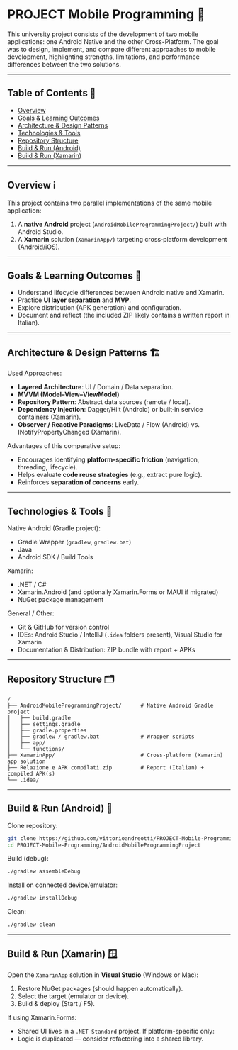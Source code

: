 # PROJECT Mobile Programming 📱

This university project consists of the development of two mobile applications: one Android Native and the other Cross-Platform. The goal was to design, implement, and compare different approaches to mobile development, highlighting strengths, limitations, and performance differences between the two solutions.

---

## Table of Contents 🧭
- [Overview](#overview-ℹ️)
- [Goals & Learning Outcomes](#goals--learning-outcomes-🎯)
- [Architecture & Design Patterns](#architecture-&-design-patterns-🏗️)
- [Technologies & Tools](#technologies--tools-🧰)
- [Repository Structure](#repository-structure-🗂️)
- [Build & Run (Android)](#build--run-android-🚀)
- [Build & Run (Xamarin)](#build--run-xamarin-🪟)

---

## Overview ℹ️

This project contains two parallel implementations of the same mobile application:

1. A **native Android** project (`AndroidMobileProgrammingProject/`) built with Android Studio.
2. A **Xamarin** solution (`XamarinApp/`) targeting cross‑platform development (Android/iOS).

---

## Goals & Learning Outcomes 🎯

- Understand lifecycle differences between Android native and Xamarin.
- Practice **UI layer separation** and **MVP**.
- Explore distribution (APK generation) and configuration.
- Document and reflect (the included ZIP likely contains a written report in Italian).

---

## Architecture & Design Patterns 🏗️

Used Approaches:
- **Layered Architecture**: UI / Domain / Data separation.
- **MVVM (Model–View–ViewModel)**
- **Repository Pattern**: Abstract data sources (remote / local).
- **Dependency Injection**: Dagger/Hilt (Android) or built‑in service containers (Xamarin).
- **Observer / Reactive Paradigms**: LiveData / Flow (Android) vs. INotifyPropertyChanged (Xamarin).

Advantages of this comparative setup:
- Encourages identifying **platform-specific friction** (navigation, threading, lifecycle).
- Helps evaluate **code reuse strategies** (e.g., extract pure logic).
- Reinforces **separation of concerns** early.

---

## Technologies & Tools 🧰

Native Android (Gradle project):
- Gradle Wrapper (`gradlew`, `gradlew.bat`)
- Java
- Android SDK / Build Tools

Xamarin:
- .NET / C#
- Xamarin.Android (and optionally Xamarin.Forms or MAUI if migrated)
- NuGet package management

General / Other:
- Git & GitHub for version control
- IDEs: Android Studio / IntelliJ (`.idea` folders present), Visual Studio for Xamarin
- Documentation & Distribution: ZIP bundle with report + APKs

---

## Repository Structure 🗂️

```
/
├── AndroidMobileProgrammingProject/      # Native Android Gradle project
│   ├── build.gradle
│   ├── settings.gradle
│   ├── gradle.properties
│   ├── gradlew / gradlew.bat             # Wrapper scripts
│   ├── app/                              
│   └── functions/                        
├── XamarinApp/                           # Cross-platform (Xamarin) app solution
├── Relazione e APK compilati.zip         # Report (Italian) + compiled APK(s)
└── .idea/                                
```

---

## Build & Run (Android) 🚀

Clone repository:
```bash
git clone https://github.com/vittorioandreotti/PROJECT-Mobile-Programming.git
cd PROJECT-Mobile-Programming/AndroidMobileProgrammingProject
```

Build (debug):
```bash
./gradlew assembleDebug
```

Install on connected device/emulator:
```bash
./gradlew installDebug
```

Clean:
```bash
./gradlew clean
```
---

## Build & Run (Xamarin) 🪟

Open the `XamarinApp` solution in **Visual Studio** (Windows or Mac):

1. Restore NuGet packages (should happen automatically).
2. Select the target (emulator or device).
3. Build & deploy (Start / F5).

If using Xamarin.Forms:
- Shared UI lives in a `.NET Standard` project.
If platform-specific only:
- Logic is duplicated — consider refactoring into a shared library.
